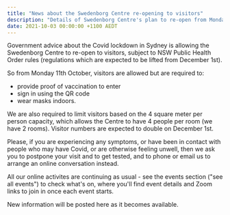 ```yaml
---
title: "News about the Swedenborg Centre re-opening to visitors"
description: "Details of Swedenborg Centre's plan to re-open from Monday 11th October"
date: 2021-10-03 00:00:00 +1100 AEDT
---
```


Government advice about the Covid lockdown in Sydney is allowing the Swedenborg Centre to re-open to visitors, subject to NSW Public Health Order rules (regulations which are expected to be lifted from December 1st).

So from Monday 11th October, visitors are allowed but are required to:
- provide proof of vaccination to enter
- sign in using the QR code
- wear masks indoors.

We are also required to limit visitors based on the 4 square meter per person capacity, which allows the Centre to have 4 people per room (we have 2 rooms). Visitor numbers are expected to double on December 1st.

Please, if you are experiencing any symptoms, or have been in contact with people who may have Covid, or are otherwise feeling unwell, then we ask you to postpone your visit and to get tested, and to phone or email us to arrange an online conversation instead.

All our online activites are continuing as usual - see the events section ("see all events") to check what's on, where you'll find event details and Zoom links to join in once each event starts.

New information will be posted here as it becomes available.